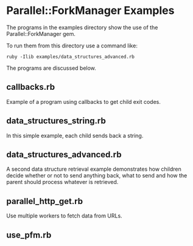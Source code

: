 # Parallel::ForkManager Examples

The programs in the examples directory show the use of the Parallel::ForkManager
gem.

To run them from this directory use a command like:

    ruby -Ilib examples/data_structures_advanced.rb

The programs are discussed below.

## callbacks.rb

Example of a program using callbacks to get child exit codes.

## data_structures_string.rb

In this simple example, each child sends back a string.

## data_structures_advanced.rb

A second data structure retrieval example demonstrates how children
decide whether or not to send anything back, what to send and how the
parent should process whatever is retrieved.

## parallel_http_get.rb

Use multiple workers to fetch data from URLs.

## use_pfm.rb
